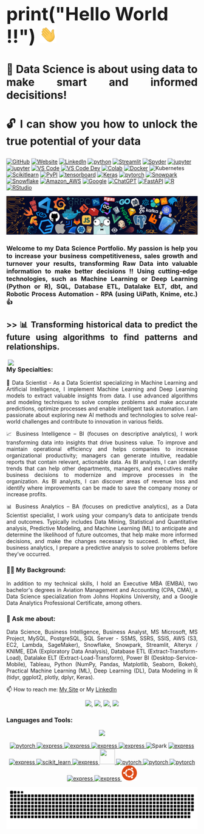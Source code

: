 <h2 align="left" style="font-size: 48px;">
    print("Hello World !!")
    <img src="/waving.gif" 
         alt="Waving"
         height="45"
         width="45" />
</h2>


<!--
# print("Hello World !!") 👋
-->

# <p align="justify"> 🚀 Data Science is about using data to make smart and informed decisitions!

</p>

# <p align="justify"> 🔓 I can show you how to unlock the true potential of your data

</p>

<p align="justify">
    
[![GitHub](https://img.shields.io/badge/GitHub_(FR)-Cesar_Arce-1997B5.svg?style=flat&logo=github)](https://github.com/ArceCesar)
[![Website](https://img.shields.io/badge/Website-Cesar_Arce-5087B2.svg?style=flat&logo=telegram)](https://cesararce5.wixsite.com/mysite)
[![LinkedIn](https://img.shields.io/badge/LinkedIn-Cesar_Arce-%230077B5.svg?style=flat&logo=linkedin&logoColor=%230077B5)](https://www.linkedin.com/in/cesar-arce-mba-%F0%9F%8C%BF-70167713)
[![python](https://img.shields.io/badge/Python-3.08|3.09|3.10|3.11|3.12-3776AB.svg?style=flat&logo=python&logoColor=ffdd54)](https://www.python.org)
[![Streamlit](https://img.shields.io/badge/Streamlit-1.2.0-FF4B4B.svg?style=flat&logo=Streamlit&logoColor=FF4B4B)](https://streamlit.io)
[![Spyder](https://img.shields.io/badge/Spyder-5.5.0-FF0000.svg?style=flate&logo=Spyder-IDE&logoColor=FF0000)](https://docs.spyder-ide.org/5/plugins/notebook.html)
[![jupyter](https://img.shields.io/badge/Jupyter-Notebook-F37626.svg?style=flat&logo=Jupyter)](https://jupyter.org)
[![jupyter](https://img.shields.io/badge/Jupyter-Lab-F37626.svg?style=flat&logo=Jupyter)](https://jupyterlab.readthedocs.io/en/stable)
[![VS Code](https://img.shields.io/badge/VS_Code-1.85-blue.svg?logo=visualstudiocode&logoColor=%230077B5)](https://code.visualstudio.com/)
[![VS Code Dev](https://img.shields.io/badge/VS_Code_Dev-OnLine-blue.svg?logo=visualstudiocode&logoColor=%230077B5)](https://vscode.dev/)
[![Colab](https://img.shields.io/badge/Colab-F9AB00?style=flat&logo=googlecolab&color=525252)](https://colab.research.google.com/)
[![Docker](https://img.shields.io/badge/Docker-2496ED.svg?style=flat&logo=Docker&logoColor=white)](https://hub.docker.com/)
![Kubernetes](https://img.shields.io/badge/Kubernetes-326CE5.svg?style=flat&logo=Kubernetes&logoColor=white)
[![Scikitlearn](https://img.shields.io/badge/Scikit_learn-1.3.2-F7931E.svg?style=flat&logo=scikit-learn&logoColor=F7931E)](https://scikit-learn.org/stable/)
[![PyPI](https://img.shields.io/badge/PyPI-v1.3.2-F7931E.svg?style=flat&logo=scikit-learn&logoColor=F7931E)](https://pypi.org/project/scikit-learn/)
[![tensorboard](https://img.shields.io/badge/TensorFlow-TensorBoard-FF6F00.svg?style=flat&logo=tensorflow)](https://www.tensorflow.org/tensorboard)
[![Keras](https://img.shields.io/badge/Keras-3.0-%23D00000.svg?style=flat&logo=Keras&logoColor=%23D00000)](https://keras.io/)
[![pytorch](https://img.shields.io/badge/PyTorch-2.1-%23EE4C2C.svg?style=flat&logo=pytorch&logoColor=%23EE4C2C)](https://pytorch.org)
[![Snowpark](https://img.shields.io/badge/Snowflake-Snowpark-5087B2.svg?style=flat&logo=snowflake)](https://www.snowflake.com/en/data-cloud/snowpark/)
[![Snowflake](https://img.shields.io/badge/Snowflake-Streamlit-5087B2.svg?style=flat&logo=snowflake)](https://docs.snowflake.com/en/developer-guide/streamlit/about-streamlit)
[![Amazon_AWS](http://img.shields.io/badge/AWS-Services-5087B2.svg?style=flat&logo=amazon-aws)](https://aws.amazon.com/)
[![Google](https://img.shields.io/badge/Google-Looker_Studio-4285F4?style=flat&logo=google&logoColor=white)](https://lookerstudio.google.com/)
[![ChatGPT](https://img.shields.io/badge/chatGPT-74aa9c?style=flat&logo=openai&logoColor=white)](https://chat.openai.com/)
[![FastAPI](https://img.shields.io/badge/FastAPI-0.63.0-009688.svg?style=flat&logo=FastAPI&logoColor=009688)](https://fastapi.tiangolo.com)
[![R](https://img.shields.io/badge/R-Script-276DC3.svg?style=flat&logo=R&logoColor=75AADB)](https://cran.r-project.org)
[![RStudio](https://img.shields.io/badge/RStudio-Project-75AADB.svg?style=flat&logo=RStudio)](https://www.rstudio.com)

</p>

<!-- 
[AWS](https://img.shields.io/badge/Amazon_AWS-232F3E?style=for-the-badge&logo=amazon-aws&logoColor=white) 
[![Code style: black](https://img.shields.io/badge/code%20style-black-000000.svg)](https://github.com/psf/black)
[![Checked with mypy](http://www.mypy-lang.org/static/mypy_badge.svg)](http://mypy-lang.org/)
[![pydocstyle](https://img.shields.io/badge/pydocstyle-enabled-AD4CD3)](http://www.pydocstyle.org/en/stable/)
[![tensorflow](https://img.shields.io/badge/TensorFlow-1.12-FF6F00.svg?style=flat&logo=tensorflow)](https://www.tensorflow.org)
-->


![Banner](./banner.png)

### <p align="justify"> Welcome to my Data Science Portfolio. My passion is help you to increase your business competitiveness, sales growth and turnover your results, transforming Raw Data into valuable information to make better decisions !!  Using cutting-edge technologies, such as Machine Learning or Deep Learning (Python or R), SQL, Database ETL, Datalake ELT, dbt, and Robotic Process Automation - RPA (using UiPath, Knime, etc.)👍

</p>

## <p align="justify"> >> 📊 Transforming historical data to predict the future using algorithms to find patterns and relationships.

</p>

<img align="right" src="https://media0.giphy.com/media/3oKIPEqDGUULpEU0aQ/200.webp?cid=ecf05e47mzeffq7vpenyl85y483zxl8gl5srjjduorf9jb0c&rid=200.webp&ct=g" width="500"/>

### My Specialties:

<p align="justify">
🚀 Data Scientist - As a Data Scientist specializing in Machine Learning and Artificial Intelligence, I implement Machine Learning and Deep Learning models to extract valuable insights from data. I use advanced algorithms and modeling techniques to solve complex problems and make accurate predictions, optimize processes and enable intelligent task automation. I am passionate about exploring new AI methods and technologies to solve real-world challenges and contribute to innovation in various fields.

</p>
<p align="justify">
📈 Business Intelligence – BI (focuses on descriptive analytics), I work transforming data into insights that drive business value. To improve and maintain operational efficiency and helps companies to increase organizational productivity; managers can generate intuitive, readable reports that contain relevant, actionable data. As BI analysts, I can identify trends that can help other departments, managers, and executives make business decisions to modernize and improve processes in the organization. As BI analysts, I can discover areas of revenue loss and identify where improvements can be made to save the company money or increase profits. 

</p>
<p align="justify">
📊 Business Analytics – BA (focuses on predictive analytics), as a Data Scientist specialist, I work using your company’s data to anticipate trends and outcomes. Typically includes Data Mining, Statistical and Quantitative analysis, Predictive Modeling, and Machine Learning (ML) to anticipate and determine the likelihood of future outcomes, that help make more informed decisions, and make the changes necessary to succeed. In effect, like business analytics, I prepare a predictive analysis to solve problems before they’ve occurred.

</p>

### 👨‍💻 My Background:

<p align="justify">
In addition to my technical skills, I hold an Executive MBA (EMBA), two bachelor's degrees in Aviation Management and Accounting (CPA, CMA), a Data Science specialization from Johns Hopkins University, and a Google Data Analytics Professional Certificate, among others.

</p>

### 💬 Ask me about: 

<p align="justify">
Data Science, Business Intelligence, Business Analyst, MS Microsoft, MS Project, MySQL, PostgreSQL, SQL Server - SSMS, SSRS, SSIS, AWS (S3, EC2, Lambda, SageMaker), Snowflake, Snowpark, Streamlit, Alteryx / KNIME, EDA (Exploratory Data Analysis), Database ETL (Extract-Transform-Load), Datalake ELT (Extract-Load-Transform), Power BI (Desktop-Service-Mobile), Tableau, Python (NumPy, Pandas, Matplotlib, Seaborn, Bokeh), Practical Machine Learning (ML), Deep Learning (DL), Data Modeling in R (tidyr, ggplot2, plotly, dplyr, Keras).

</p>

📫 How to reach me:   [My Site](https://cesararce5.wixsite.com/mysite) or My [LinkedIn](https://www.linkedin.com/in/cesar-arce-mba-%F0%9F%8C%BF-70167713/)

<p align="center">
<img src="https://user-images.githubusercontent.com/63738694/124544036-5c959e00-ddf4-11eb-9907-019cd4429a59.jpg" width="180">,
<img src="https://user-images.githubusercontent.com/63738694/124542515-826d7380-ddf1-11eb-8fec-86193a1c3d7e.jpg" width="180">,
<img src="https://user-images.githubusercontent.com/63738694/124542519-84373700-ddf1-11eb-9a2d-9a730c35bc1e.jpg" width="180">,
<img src="https://user-images.githubusercontent.com/63738694/124543484-57841f00-ddf3-11eb-98a9-9b25027b7e56.jpg" width="195">
</p>

### Languages and Tools:

<p align="center">
  <a href="https://skillicons.dev">
    <img src="https://skillicons.dev/icons?i=py,r,vscode,react,powershell,regex,mysql,mongodb,postgres,sqlite,firebase,pytorch,tensorflow,matlab,ai,aws,gcp,azure,flask,linux,git,kubernetes,docker,github,githubactions,gitlab,discord,wordpress,arduino,raspberrypi" />
  </a>
</p>

<p align="center">
    <a href="https://www.anaconda.com/" target="_blank"> <img src="https://encrypted-tbn0.gstatic.com/images?q=tbn:ANd9GcToZuGFq2Tj9gvDP6Dm7w5TeYGrmCy0KOtwc8tvDsy606EmhjdsUZV_qx-RbQGhA-KDW3Y&usqp=CAU" alt="pytorch" width="48" height="48" /> </a>   
    <a href="https://www.spyder-ide.org/" target="_blank"> <img src="https://encrypted-tbn0.gstatic.com/images?q=tbn:ANd9GcRG4nmLnUDqDJMNYnvoIw2LrMP67vPbDNngRztSxwDftPQ7Hjk6gtHYIOwjQuCU0CILeT8&usqp=CAU" alt="express" width="43" height="40" /> </a> 
    <a href="https://jupyter.org/" target="_blank"> <img src="https://encrypted-tbn0.gstatic.com/images?q=tbn:ANd9GcRTQfO8XdRaElU-oiMX4jJFWjNO56ihBj8vLWl-8tZR0xFr4LL4nfzfXWLVCFeOjsGAZF4&usqp=CAU" alt="express" width="44" height="44"/> </a> 
    <a href="https://www.jetbrains.com/pycharm/"> <img src="https://miro.medium.com/max/1200/1*6Dhu1H4t028lOGbaZuyRCw.png" alt="express" width="43" height="40" /> </a>
    <a href="https://colab.research.google.com/notebooks/intro.ipynb?utm_source=scs-index#recent=true" target="_blank"> <img src="https://miro.medium.com/max/1042/1*L2u_koKpa1lcjvB8DEDHsg.jpeg" alt="express" width="44" height="44"/> </a> 
    <img title="Spark" alt="Spark" src="https://raw.githubusercontent.com/Thomas-George-T/Thomas-George-T/master/assets/apache_spark.svg" width="80" height="40" />  
    <a href="https://matplotlib.org/" target="_blank"> <img src="https://static.javatpoint.com/tutorial/matplotlib/images/matplotlib-tutorial.png" alt="express" width="44" height="44"/> </a> 
    <a href="https://seaborn.pydata.org/" target="_blank"> <img src="https://pbs.twimg.com/media/EhGuwXWXgAEERcn.png" alt="express" width="44" height="44"/> </a> 
    <a href="https://scikit-learn.org/" target="_blank"> <img src="https://upload.wikimedia.org/wikipedia/commons/0/05/Scikit_learn_logo_small.svg" alt="scikit_learn" width="40" height="40"/> </a>
    <a href="https://pandas.pydata.org/" target="_blank"> <img src="https://pandas.pydata.org/static/img/pandas_mark.svg" alt="express" width="44" height="44"/> </a>
    <a href="https://www.scipy.org/"> <img src="https://miro.medium.com/max/400/1*ejeltApvDzDBB9izIwnyiQ.png" width="40" height="40"/> </a>
    <a href="https://spacy.io/" target="_blank"> <img src="https://pbs.twimg.com/profile_images/699256981287100416/7-7zis8f_400x400.png" alt="pytorch" width="40" height="40"/> </a> 
    <a href="https://keras.io/" target="_blank"> <img src="https://upload.wikimedia.org/wikipedia/commons/thumb/a/ae/Keras_logo.svg/1200px-Keras_logo.svg.png" alt="pytorch" width="40" height="40"/> </a>   
    <a href="https://opencv.org/" target="_blank"> <img src="https://www.kindpng.com/picc/m/376-3766513_opencv-icon-hd-png-download.png" alt="pytorch" width="44" height="40"/> </a> 
    <a href="https://powerbi.microsoft.com/en-us/" target="_blank"> <img src="https://d11wkw82a69pyn.cloudfront.net/wm-reply/siteassets/images/power%20bi.png" alt="express" width="43" height="40" /> </a>  
    <a href="https://uneecops.com/lpage/tableau-software-landing-page/?lead=Marketing%20Team&data=Pay%20per%20Click%20Ads&leadtype=BI&service=Tableau&utm_term=tablu&utm_campaign=Tableau+BI&utm_source=adwords&utm_medium=ppc&hsa_acc=8552612374&hsa_cam=1615962432&hsa_grp=61145525276&hsa_ad=518466757380&hsa_src=g&hsa_tgt=kwd-301142873929&hsa_kw=tablu&hsa_mt=e&hsa_net=adwords&hsa_ver=3&gclid=Cj0KCQjw_8mHBhClARIsABfFgpjsZ7xm6kFh91pMncn7q1OAIqVApO9Uae5JTl9YNamEy5dnCO3C9TQaAmS_EALw_wcB" target="_blank"> <img src="https://logowik.com/content/uploads/images/tableau-software.jpg" alt="express" width="43" height="37" /> </a>
    <code><img height="40" width="40" src="https://raw.githubusercontent.com/github/explore/80688e429a7d4ef2fca1e82350fe8e3517d3494d/topics/ubuntu/ubuntu.png"></code>
</p>


<!--- snake -->
<div align="center">
  <img  src="./grid-snake.svg"
       alt="snake" /></a>
</div>
</details>


<!--  

![](https://img.shields.io/badge/Anaconda-44A833.svg?style=flat&logo=Anaconda&logoColor=white)
![](https://img.shields.io/badge/NumPy-013243.svg?style=flat&logo=NumPy&logoColor=white)
![](https://img.shields.io/badge/Python-3776AB.svg?style=flat&logo=Python&logoColor=white)
![](https://img.shields.io/badge/Jupyter-F37626.svg?style=flat&logo=Jupyter&logoColor=white)
![](https://img.shields.io/badge/Spyder%20IDE-FF0000.svg?style=flate&logo=Spyder-IDE&logoColor=white)
![](https://img.shields.io/badge/Visual%20Studio%20Code-007ACC.svg?style=flat&logo=Visual-Studio-Code&logoColor=white)
![](https://img.shields.io/badge/pandas-150458.svg?style=flat&logo=pandas&logoColor=white)
![](https://img.shields.io/badge/Plotly-3F4F75.svg?style=flat&logo=Plotly&logoColor=white)
![](https://img.shields.io/badge/SQLite-003B57.svg?style=flat&logo=SQLite&logoColor=white)
![](https://img.shields.io/badge/MongoDB-47A248.svg?style=flat&logo=MongoDB&logoColor=white)
![](https://img.shields.io/badge/MySQL-4479A1.svg?style=flat&logo=MySQL&logoColor=white)
![Postgres](https://img.shields.io/badge/Postgres-%23316192.svg?style=flat&logo=postgresql&logoColor=white)
![](https://img.shields.io/badge/Folium-77B829.svg?style=flat&logo=Folium&logoColor=white)
![](https://img.shields.io/badge/Scikit_learn-F7931E.svg?style=flat&logo=scikit-learn&logoColor=white)
![Matplotlib](https://img.shields.io/badge/Matplotlib-%23ffffff.svg?style=flat&logo=Matplotlib&logoColor=black)
![mlflow](https://img.shields.io/badge/MLflow-%23d9ead3.svg?style=flat&logo=numpy&logoColor=blue)
![](https://img.shields.io/badge/SciPy-8CAAE6.svg?style=flat&logo=SciPy&logoColor=white)
![](https://img.shields.io/badge/OpenCV-5C3EE8.svg?style=flat&logo=OpenCV&logoColor=white)
![](https://img.shields.io/badge/Scrapy-60A839.svg?style=flat&logo=Scrapy&logoColor=white)
![](https://img.shields.io/badge/data.ai-000000.svg?style=flat&logo=datadotai&logoColor=white)
![](https://img.shields.io/badge/ChatBot-0066FF.svg?style=flat&logo=ChatBot&logoColor=white)
![](https://img.shields.io/badge/Spacy-09A3D5.svg?style=flat&logo=spaCy&logoColor=white)

![](https://img.shields.io/badge/Amazon%20AWS-232F3E.svg?style=flat&logo=Amazon-AWS&logoColor=white)
![](https://img.shields.io/badge/Amazon%20S3-569A31.svg?style=flat&logo=Amazon-S3&logoColor=white)
![](https://img.shields.io/badge/Amazon%20EC2-FF9900.svg?style=flat&logo=Amazon-EC2&logoColor=white)
![](https://img.shields.io/badge/Amazon%20ECS-FF9900.svg?style=flat&logo=Amazon-ECS&logoColor=white)
![](https://img.shields.io/badge/AWS%20Lambda-FF9900.svg?style=flat&logo=AWS-Lambda&logoColor=white)
![](https://img.shields.io/badge/PowerShell-5391FE.svg?style=flat&logo=PowerShell&logoColor=white)
![](https://img.shields.io/badge/Apache%20Spark-E25A1C.svg?style=flat&logo=Apache-Spark&logoColor=white)

![](https://img.shields.io/badge/GitHub-181717.svg?style=flat&logo=GitHub&logoColor=white)
![](https://img.shields.io/badge/GitHub%20Actions-2088FF.svg?style=flat&logo=GitHub-Actions&logoColor=white)
![](https://img.shields.io/badge/GitHub%20Pages-222222.svg?style=flat&logo=GitHub-Pages&logoColor=white)
![Git](https://img.shields.io/badge/Git-%23F05033.svg?style=flat&logo=git&logoColor=white)
![GitLab](https://img.shields.io/badge/GitLab-%23181717.svg?style=flat&logo=gitlab)

![](https://img.shields.io/badge/SAP-0FAAFF.svg?style=flat&logo=SAP&logoColor=white)
![](https://img.shields.io/badge/Sass-CC6699.svg?style=flat&logo=Sass&logoColor=white)
![](https://img.shields.io/badge/dbt-FF694B.svg?style=flat&logo=dbt&logoColor=white)
![Yahoo!](https://img.shields.io/badge/Yahoo!-6001D2?style=flat&logo=Yahoo!&logoColor=white)
![Kaggle](https://img.shields.io/badge/Kaggle-035a7d?style=flat&logo=kaggle&logoColor=white)
![R](https://img.shields.io/badge/R-%23276DC3.svg?style=flat&logo=r&logoColor=white)
![RStudio](https://img.shields.io/badge/RStudio-4285F4?style=flat&logo=rstudio&logoColor=white)
![](https://img.shields.io/badge/Docker-2496ED.svg?style=flat&logo=Docker&logoColor=white)
![](https://img.shields.io/badge/Kubernetes-326CE5.svg?style=flat&logo=Kubernetes&logoColor=white)

![](https://img.shields.io/badge/Snowflake-29B5E8.svg?style=flat&logo=Snowflake&logoColor=white)
![](https://img.shields.io/badge/Snowpack-2E5E82.svg?style=flat&logo=Snowpack&logoColor=white)
![](https://img.shields.io/badge/Streamlit-FF4B4B.svg?style=flat&logo=Streamlit&logoColor=white)

![](https://img.shields.io/badge/Google%20Analytics-E37400.svg?style=flat&logo=Google-Analytics&logoColor=white)
![](https://img.shields.io/badge/Google%20Cloud-4285F4.svg?style=flat&logo=Google-Cloud&logoColor=white)
![](https://img.shields.io/badge/Google%20Data%20Studio-669DF6.svg?style=flat&logo=Google-Data-Studio&logoColor=white)
![](https://img.shields.io/badge/Azure%20DevOps-0078D7.svg?style=flat&logo=Azure-DevOps&logoColor=white)
![](https://img.shields.io/badge/Linux-FCC624.svg?style=flat&logo=Linux&logoColor=black)
![](https://img.shields.io/badge/Ubuntu-E95420.svg?style=flat&logo=Ubuntu&logoColor=white)

![](https://img.shields.io/badge/Microsoft-5E5E5E.svg?style=flat&logo=Microsoft&logoColor=white)
![](https://img.shields.io/badge/Microsoft%20Excel-217346.svg?style=flat&logo=Microsoft-Excel&logoColor=white)
![](https://img.shields.io/badge/Microsoft%20Word-2B579A.svg?style=flat&logo=Microsoft-Word&logoColor=white)
![](https://img.shields.io/badge/Microsoft%20PowerPoint-B7472A.svg?style=flat&logo=Microsoft-PowerPoint&logoColor=white)
![](https://img.shields.io/badge/Microsoft%20OneDrive-0078D4.svg?style=flat&logo=Microsoft-OneDrive&logoColor=white)
![](https://img.shields.io/badge/Microsoft%20SharePoint-0078D4.svg?style=flat&logo=Microsoft-SharePoint&logoColor=white)
![](https://img.shields.io/badge/Microsoft%20Visio-3955A3.svg?style=flat&logo=Microsoft-Visio&logoColor=white)
![](https://img.shields.io/badge/Microsoft%20Access-A4373A.svg?style=flat&logo=Microsoft-Access&logoColor=white)
![](https://img.shields.io/badge/Microsoft%20SQL%20Server-CC2927.svg?style=flat&logo=Microsoft-SQL-Server&logoColor=white)
![](https://img.shields.io/badge/Power%20BI-F2C811.svg?style=flat&logo=Power-BI&logoColor=black)
![](https://img.shields.io/badge/Tableau-E97627.svg?style=flat&logo=Tableau&logoColor=white)

-->
